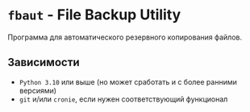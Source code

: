 # `fbaut` - File Backup Utility

Программа для автоматического резервного копирования файлов.
## Зависимости
- `Python 3.10` или выше (но может сработать и с более ранними версиями)
- `git` и/или `cronie`, если нужен соответствующий функционал
